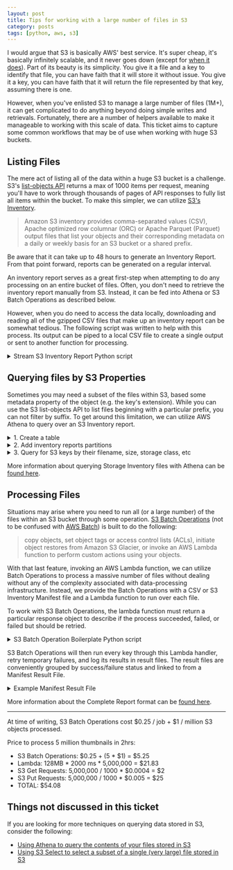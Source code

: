```yaml
---
layout: post
title: Tips for working with a large number of files in S3
category: posts
tags: [python, aws, s3]
---
```


I would argue that S3 is basically AWS' best service. It's super cheap, it's basically infinitely scalable, and it never goes down (except for [when it does](https://www.theregister.co.uk/2017/03/01/aws_s3_outage/)).  Part of its beauty is its simplicity. You give it a file and a key to identify that file, you can have faith that it will store it without issue.  You give it a key, you can have faith that it will return the file represented by that key, assuming there is one.  

However, when you've enlisted S3 to manage a large number of files (1M+), it can get complicated to do anything beyond doing simple writes and retrievals.  Fortunately, there are a number of helpers available to make it manageable to working with this scale of data.  This ticket aims to capture some common workflows that may be of use when working with huge S3 buckets.

## Listing Files

The mere act of listing all of the data within a huge S3 bucket is a challenge.  S3's [list-objects API](https://docs.aws.amazon.com/cli/latest/reference/s3api/list-objects.html) returns a max of 1000 items per request, meaning you'll have to work through thousands of pages of API responses to fully list all items within the bucket.  To make this simpler, we can utilize [S3's Inventory](https://docs.aws.amazon.com/AmazonS3/latest/dev/storage-inventory.html).

> Amazon S3 inventory provides comma-separated values (CSV), Apache optimized row columnar (ORC) or Apache Parquet (Parquet) output files that list your objects and their corresponding metadata on a daily or weekly basis for an S3 bucket or a shared prefix.

Be aware that it can take up to 48 hours to generate an Inventory Report. From that point forward, reports can be generated on a regular interval.

An inventory report serves as a great first-step when attempting to do any processing on an entire bucket of files.  Often, you don't need to retrieve the inventory report manually from S3. Instead, it can be fed into Athena or S3 Batch Operations as described below.

However, when you do need to access the data locally, downloading and reading all of the gzipped CSV files that make up an inventory report can be somewhat tedious.  The following script was written to help with this process.  Its output can be piped to a local CSV file to create a single output or sent to another function for processing.

<details>
  <summary>Stream S3 Inventory Report Python script</summary>
  
```py
import json
import csv
import gzip

import boto3

s3 = boto3.resource('s3')


def list_keys(bucket, manifest_key):
    manifest = json.load(s3.Object(bucket, manifest_key).get()['Body'])
    for obj in manifest['files']:
        gzip_obj = s3.Object(bucket_name=bucket, key=obj['key'])
        buffer = gzip.open(gzip_obj.get()["Body"], mode='rt')
        reader = csv.reader(buffer)
        for row in reader:
            yield row


if __name__ == '__main__':
    bucket = 's3-inventory-output-bucket'
    manifest_key = 'path/to/my/inventory/2019-12-15T00-00Z/manifest.json'

    for bucket, key, *rest in list_keys(bucket, manifest_key):
        print(bucket, key, *rest)
```
</details>

## Querying files by S3 Properties

Sometimes you may need a subset of the files within S3, based some metadata property of the object (e.g. the key's extension).  While you can use the S3 list-objects API to list files beginning with a particular prefix, you can not filter by suffix.  To get around this limitation, we can utilize AWS Athena to query over an S3 Inventory report.  

<details>
  <summary>1. Create a table</summary>

_This example assumes that you chose `CSV` as the S3 Inventory Output Format. For information on other formats, review [the docs.](https://docs.aws.amazon.com/athena/latest/ug/supported-format.html)_

```sql
CREATE EXTERNAL TABLE your_table_name(
  `bucket` string,
  key string,
  version_id string,
  is_latest boolean,
  is_delete_marker boolean,
  size bigint,
  last_modified_date timestamp,
  e_tag string,
  storage_class string,
  is_multipart_uploaded boolean,
  replication_status string,
  encryption_status string,
  object_lock_retain_until_date timestamp,
  object_lock_mode string,
  object_lock_legal_hold_status string
  )
  PARTITIONED BY (dt string)
  ROW FORMAT DELIMITED
    FIELDS TERMINATED BY ','
    ESCAPED BY '\\'
    LINES TERMINATED BY '\n'
  STORED AS INPUTFORMAT 'org.apache.hadoop.hive.ql.io.SymlinkTextInputFormat'
  OUTPUTFORMAT  'org.apache.hadoop.hive.ql.io.IgnoreKeyTextOutputFormat'
  LOCATION 's3://destination-prefix/source-bucket/YOUR_CONFIG_ID/hive/';
```
</details>

<details>
  <summary>2. Add inventory reports partitions</summary>
 
```sql
MSCK REPAIR TABLE your_table_name;
```
</details>


<details>
  <summary>3. Query for S3 keys by their filename, size, storage class, etc</summary>
 
```sql
SELECT storage_class, count(*) as count
FROM your_table_name
WHERE dt = '2019-12-22-00-00'
GROUP BY storage_class
```
</details>


More information about querying Storage Inventory files with Athena can be [found here](https://docs.aws.amazon.com/AmazonS3/latest/dev/storage-inventory.html#storage-inventory-athena-query).

## Processing Files

Situations may arise where you need to run all (or a large number) of the files within an S3 bucket through some operation.  [S3 Batch Operations](https://docs.aws.amazon.com/AmazonS3/latest/user-guide/batch-ops.html) (not to be confused with [AWS Batch](https://aws.amazon.com/batch/)) is built to do the following:

> copy objects, set object tags or access control lists (ACLs), initiate object restores from Amazon S3 Glacier, or invoke an AWS Lambda function to perform custom actions using your objects.

With that last feature, invoking an AWS Lambda function, we can utilize Batch Operations to process a massive number of files without dealing without any of the complexity associated with data-processing infrastructure. Instead, we provide the Batch Operations with a CSV or S3 Inventory Manifest file and a Lambda function to run over each file.

To work with S3 Batch Operations, the lambda function must return a particular response object to describe if the process succeeded, failed, or failed but should be retried.

<details>
  <summary>S3 Batch Operation Boilerplate Python script</summary>
  
```py
import urllib

import boto3
from botocore.exceptions import ClientError

s3 = boto3.resource("s3")


TMP_FAILURE = "TemporaryFailure"
FAILURE = "PermanentFailure"
SUCCESS = "Succeeded"


def process_object(src_object):
    return "TODO: Populate with processing task..."


def get_task_id(event):
    return event["tasks"][0]["taskId"]


def parse_job_parameters(event):
    # Parse job parameters from Amazon S3 batch operations
    # jobId = event["job"]["id"]
    invocationId = event["invocationId"]
    invocationSchemaVersion = event["invocationSchemaVersion"]
    return dict(
        invocationId=invocationId, invocationSchemaVersion=invocationSchemaVersion
    )


def get_s3_object(event):
    # Parse Amazon S3 Key, Key Version, and Bucket ARN
    s3Key = urllib.parse.unquote(event["tasks"][0]["s3Key"])
    s3VersionId = event["tasks"][0]["s3VersionId"]  # Unused
    s3BucketArn = event["tasks"][0]["s3BucketArn"]
    s3Bucket = s3BucketArn.split(":::")[-1]
    return s3.Object(s3Bucket, s3Key)


def build_result(status: str, msg: str):
    return dict(resultCode=status, resultString=msg)


def handler(event, context):
    task_id = get_task_id(event)
    job_params = parse_job_parameters(event)
    s3_object = get_s3_object(event)

    try:
        output = process_object(s3_object)
        # Mark as succeeded
        result = build_result(SUCCESS, output)
    except ClientError as e:
        # If request timed out, mark as a temp failure
        # and Amazon S3 batch operations will make the task for retry. If
        # any other exceptions are received, mark as permanent failure.
        errorCode = e.response["Error"]["Code"]
        errorMessage = e.response["Error"]["Message"]
        if errorCode == "RequestTimeout":
            result = build_result(
                TMP_FAILURE, "Retry request to Amazon S3 due to timeout."
            )
        else:
            result = build_result(FAILURE, f"{errorCode}: {errorMessage}")
    except Exception as e:
        # Catch all exceptions to permanently fail the task
        result = build_result(FAILURE, f"Exception: {e}")

    return {
        **job_params,
        "treatMissingKeysAs": "PermanentFailure",
        "results": [{**result, "taskId": task_id}],
    }
```
</details>

S3 Batch Operations will then run every key through this Lambda handler, retry temporary failures, and log its results in result files. The result files are conveniently grouped by success/failure status and linked to from a Manifest Result File.

<details>
  <summary>Example Manifest Result File</summary>

```json
{
    "Format": "Report_CSV_20180820",
    "ReportCreationDate": "2019-04-05T17:48:39.725Z",
    "Results": [
        {
            "TaskExecutionStatus": "succeeded",
            "Bucket": "my-job-reports",
            "MD5Checksum": "83b1c4cbe93fc893f54053697e10fd6e",
            "Key": "job-f8fb9d89-a3aa-461d-bddc-ea6a1b131955/results/6217b0fab0de85c408b4be96aeaca9b195a7daa5.csv"
        },
        {
            "TaskExecutionStatus": "failed",
            "Bucket": "my-job-reports",
            "MD5Checksum": "22ee037f3515975f7719699e5c416eaa",
            "Key": "job-f8fb9d89-a3aa-461d-bddc-ea6a1b131955/results/b2ddad417e94331e9f37b44f1faf8c7ed5873f2e.csv"
        }
    ],
    "ReportSchema": "Bucket, Key, VersionId, TaskStatus, ErrorCode, HTTPStatusCode, ResultMessage"
}
```
</details>


More information about the Complete Report format can be [found here](https://docs.aws.amazon.com/AmazonS3/latest/dev/batch-ops-examples-reports.html).

---

At time of writing, S3 Batch Operations cost $0.25 / job + $1 / million S3 objects processed.

Price to process 5 million thumbnails in 2hrs:

* S3 Batch Operations: $0.25 + (5 * $1) = $5.25
* Lambda: 128MB * 2000 ms * 5,000,000 = $21.83
* S3 Get Requests: 5,000,000 / 1000 * $0.0004 = $2
* S3 Put Requests: 5,000,000 / 1000 * $0.005 = $25
* TOTAL: $54.08

## Things not discussed in this ticket

If you are looking for more techniques on querying data stored in S3, consider the following:

* [Using Athena to query the contents of your files stored in S3](https://aws.amazon.com/blogs/big-data/analyzing-data-in-s3-using-amazon-athena/)
* [Using S3 Select to select a subset of a single (very large) file stored in S3](https://aws.amazon.com/blogs/aws/s3-glacier-select/)
 
